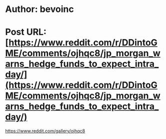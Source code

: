 # Author: bevoinc
# Post URL: [https://www.reddit.com/r/DDintoGME/comments/ojhqc8/jp_morgan_warns_hedge_funds_to_expect_intra_day/](https://www.reddit.com/r/DDintoGME/comments/ojhqc8/jp_morgan_warns_hedge_funds_to_expect_intra_day/)


https://www.reddit.com/gallery/ojhqc8